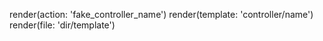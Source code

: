 render(action: 'fake_controller_name')
    render(template: 'controller/name')
    render(file: 'dir/template')